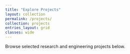 ```yaml
---
title: "Explore Projects"
layout: collection
permalink: /projects/
collection: projects
entries_layout: grid
classes: wide
---
```


Browse selected research and engineering projects below.

